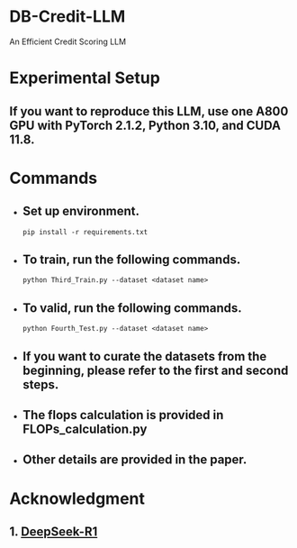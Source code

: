 # DB-Credit-LLM
An Efficient Credit Scoring LLM


# Experimental Setup
## If you want to reproduce this LLM, use one A800 GPU with PyTorch 2.1.2, Python 3.10, and CUDA 11.8.

# Commands

- ## Set up environment.
  
  ```
  pip install -r requirements.txt
  ```
- ## To train, run the following commands.
  
  ```
  python Third_Train.py --dataset <dataset name>
  ```
- ## To valid, run the following commands.

  ```
  python Fourth_Test.py --dataset <dataset name>
  ```
- ## If you want to curate the datasets from the beginning, please refer to the first and second steps.

- ## The flops calculation is provided in FLOPs_calculation.py

- ## Other details are provided in the paper.


# Acknowledgment

## 1. [DeepSeek-R1](https://arxiv.org/abs/2501.12948)


  
  
  
  
